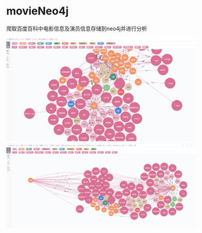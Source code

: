 

# movieNeo4j
爬取百度百科中电影信息及演员信息存储到neo4j并进行分析

![代表作](asset/pic/neo4j_master_job.png)
![同时出演同一部最多次数](asset/pic/appear_same_movie.png)

